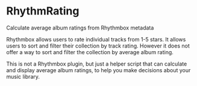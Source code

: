 # RhythmRating

Calculate average album ratings from Rhythmbox metadata

Rhythmbox allows users to rate individual tracks from 1-5 stars. It allows users to sort and filter their collection by track rating. However it does not offer
a way to sort and filter the collection by average album rating.

This is not a Rhythmbox plugin, but just a helper script that can calculate and display average album ratings, to help you make decisions about your music
library.
